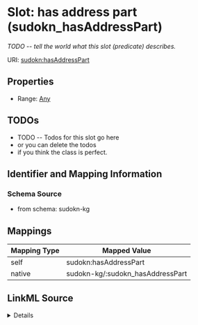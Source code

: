

# Slot: has address part (sudokn_hasAddressPart)


_TODO -- tell the world what this slot (predicate) describes._





URI: [sudokn:hasAddressPart](http://asu.edu/semantics/SUDOKN/hasAddressPart)



<!-- no inheritance hierarchy -->








## Properties

* Range: [Any](../classes/Any.md)





## TODOs

* TODO -- Todos for this slot go here
* or you can delete the todos
* if you think the class is perfect.

## Identifier and Mapping Information







### Schema Source


* from schema: sudokn-kg




## Mappings

| Mapping Type | Mapped Value |
| ---  | ---  |
| self | sudokn:hasAddressPart |
| native | sudokn-kg/:sudokn_hasAddressPart |




## LinkML Source

<details>
```yaml
name: sudokn_hasAddressPart
description: TODO -- tell the world what this slot (predicate) describes.
title: has address part
todos:
- TODO -- Todos for this slot go here
- or you can delete the todos
- if you think the class is perfect.
from_schema: sudokn-kg
rank: 1000
slot_uri: sudokn:hasAddressPart
alias: sudokn_hasAddressPart
subproperty_of: obo_BFO_0000178
range: Any

```
</details>